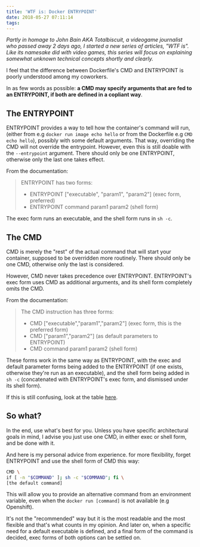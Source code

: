 ```yaml
---
title: 'WTF is: Docker ENTRYPOINT'
date: 2018-05-27 07:11:14
tags:
---
```


*Partly in homage to John Bain AKA Totalbiscuit, a videogame journalist who passed away 2 days ago, I started a new series of articles, "WTF is". 
Like its namesake did with video games, this series will focus on explaining
somewhat unknown technical concepts shortly and clearly.*

I feel that the difference between Dockerfile's CMD and ENTRYPOINT is poorly understood among my coworkers.

In as few words as possible: **a CMD may specify arguments that are fed to an ENTRYPOINT, if both are defined in a copliant way**.

## The ENTRYPOINT

ENTRYPOINT provides a way to tell how the container's command will run, (either from e.g `docker run image echo hello` or from the Dockerfile e.g `CMD echo hello`), possibly with some default arguments. That way, overriding the CMD will not override the entrypoint. However, even this is still doable with the `--entrypoint` argument. There should only be one ENTRYPOINT, otherwise only the last one takes effect.

From the documentation:

>ENTRYPOINT has two forms:
>* ENTRYPOINT ["executable", "param1", "param2"] (exec form, preferred)
>* ENTRYPOINT command param1 param2 (shell form)

The exec form runs an executable, and the shell form runs in `sh -c`. 

## The CMD

CMD is merely the "rest" of the actual command that will start your container, supposed to be overridden more routinely. There should only be one CMD, otherwise only the last is considered.

However, CMD never takes precedence over ENTRYPOINT. ENTRYPOINT's exec form uses CMD as additional arguments, and its shell form completely omits the CMD.

From the documentation:

>The CMD instruction has three forms:
>* CMD ["executable","param1","param2"] (exec form, this is the preferred form)
>* CMD ["param1","param2"] (as default parameters to ENTRYPOINT)
>* CMD command param1 param2 (shell form)
 
These forms work in the same way as ENTRYPOINT, with the exec and default parameter forms being added to the ENTRYPOINT (if one exists, otherwise they're run as an executable), and the shell form being added in `sh -c` (concatenated with ENTRYPOINT's exec form, and dismissed under its shell form).

If this is still confusing, look at the table [here](https://docs.docker.com/engine/reference/builder/#understand-how-cmd-and-entrypoint-interact).

## So what?

In the end, use what's best for you. Unless you have specific architectural goals in mind, I advise you just use one CMD, in either exec or shell form, and be done with it.

And here is my personal advice from experience. for more flexibility, forget ENTRYPOINT and use the shell form of CMD this way:

```bash
CMD \
if [ -n "$COMMAND" ]; sh -c "$COMMAND"; fi \
[the default command]
```

This will allow you to provide an alternative command from an environment variable, even when the `docker run [command]` is not available (e.g Openshift).

It's not the "recommended" way but it is the most readable and the most flexible and that's what counts in my opinion. And later on, when a specific need for a default executable is defined, and a final form of the command is decided, exec forms of both options can be settled on.